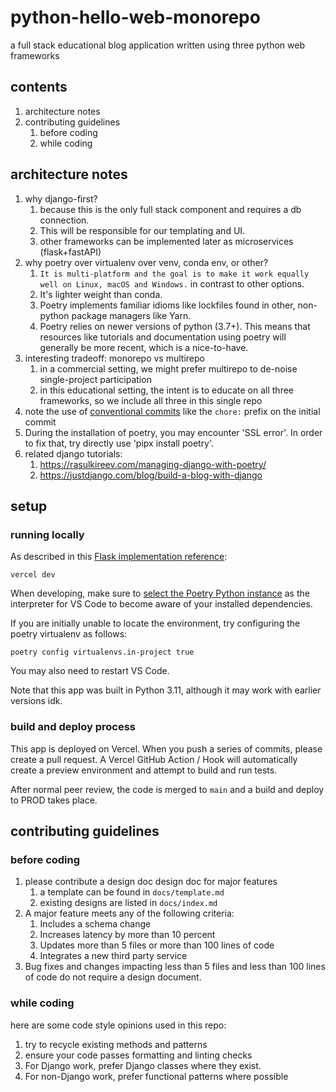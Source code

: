 # python-hello-web-monorepo

a full stack educational blog application written using three python web frameworks

## contents

1. architecture notes
2. contributing guidelines
   1. before coding
   2. while coding

## architecture notes

1. why django-first?
   1. because this is the only full stack component and requires a db connection.
   2. This will be responsible for our templating and UI.
   3. other frameworks can be implemented later as microservices (flask+fastAPI)
2. why poetry over virtualenv over venv, conda env, or other?
   1. `It is multi-platform and the goal is to make it work equally well on Linux, macOS and Windows.` in contrast to other options.
   2. It's lighter weight than conda.
   3. Poetry implements familiar idioms like lockfiles found in other, non-python package managers like Yarn.
   4. Poetry relies on newer versions of python (3.7+). This means that resources like tutorials and documentation using poetry will generally be more recent, which is a nice-to-have.
3. interesting tradeoff: monorepo vs multirepo
   1. in a commercial setting, we might prefer multirepo to de-noise single-project participation
   2. in this educational setting, the intent is to educate on all three frameworks, so we include all three in this single repo
4. note the use of [conventional commits](https://www.conventionalcommits.org/en/v1.0.0/) like the `chore:` prefix on the initial commit
5. During the installation of poetry, you may encounter 'SSL error'. In order to fix that, try directly use 'pipx install poetry'.
6. related django tutorials:
   1. https://rasulkireev.com/managing-django-with-poetry/
   2. https://justdjango.com/blog/build-a-blog-with-django

## setup

### running locally

As described in this [Flask implementation reference](https://github.com/vercel/examples/tree/main/python/flask):

```
vercel dev
```

When developing, make sure to [select the Poetry Python instance](https://code.visualstudio.com/docs/python/environments#_select-and-activate-an-environment) as the interpreter for VS Code to become aware of your installed dependencies.

If you are initially unable to locate the environment, try configuring the poetry virtualenv as follows:

```
poetry config virtualenvs.in-project true
```

You may also need to restart VS Code.

Note that this app was built in Python 3.11, although it may work with earlier versions idk.

### build and deploy process

This app is deployed on Vercel. When you push a series of commits, please create a pull request. A Vercel GitHub Action / Hook will automatically create a preview environment and attempt to build and run tests.

After normal peer review, the code is merged to `main` and a build and deploy to PROD takes place.

## contributing guidelines

### before coding

1. please contribute a design doc design doc for major features
   1. a template can be found in `docs/template.md`
   2. existing designs are listed in `docs/index.md`
2. A major feature meets any of the following criteria:
   1. Includes a schema change
   2. Increases latency by more than 10 percent
   3. Updates more than 5 files or more than 100 lines of code
   4. Integrates a new third party service
3. Bug fixes and changes impacting less than 5 files and less than 100 lines of code do not require a design document.

### while coding

here are some code style opinions used in this repo:

1. try to recycle existing methods and patterns
2. ensure your code passes formatting and linting checks
3. For Django work, prefer Django classes where they exist.
4. For non-Django work, prefer functional patterns where possible

